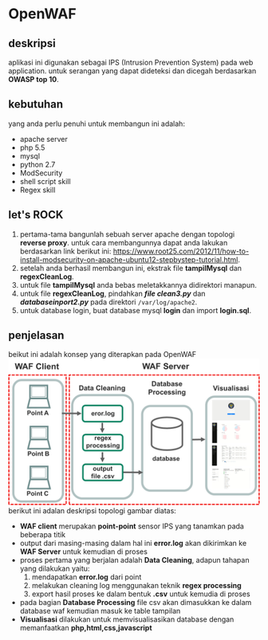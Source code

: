 # OpenWAF

## deskripsi
aplikasi ini digunakan sebagai IPS (Intrusion Prevention System) pada web application.
untuk serangan yang dapat dideteksi dan dicegah berdasarkan **OWASP top 10**.

## kebutuhan
yang anda perlu penuhi untuk membangun ini adalah:
- apache server
- php 5.5
- mysql
- python 2.7
- ModSecurity
- shell script skill
- Regex skill

## let's ROCK
1. pertama-tama bangunlah sebuah server apache dengan topologi **reverse proxy**. untuk cara membangunnya dapat anda lakukan berdasarkan link berikut ini:
https://www.root25.com/2012/11/how-to-install-modsecurity-on-apache-ubuntu12-stepbystep-tutorial.html.
2. setelah anda berhasil membangun ini, ekstrak file **tampilMysql** dan **regexCleanLog**. 
3. untuk file **tampilMysql** anda bebas meletakkannya didirektori manapun.
4. untuk file **regexCleanLog**, pindahkan ***file clean3.py*** dan ***databaseinport2.py*** pada direktori ```/var/log/apache2```.
5. untuk database login, buat database mysql **login** dan import **login.sql**.

## penjelasan
beikut ini adalah konsep yang diterapkan pada OpenWAF
![Screenshot](Picture1.png)
berikut ini adalan deskripsi topologi gambar diatas:
- **WAF client** merupakan **point-point** sensor IPS yang tanamkan pada beberapa titik
- output dari masing-masing dalam hal ini **error.log** akan dikirimkan ke **WAF Server** untuk kemudian di proses
- proses pertama yang berjalan adalah **Data Cleaning**, adapun tahapan yang dilakukan yaitu:
  1. mendapatkan **error.log** dari point
  2. melakukan cleaning log menggunakan teknik **regex processing**
  3. export hasil proses ke dalam bentuk **.csv** untuk kemudia di proses
- pada bagian **Database Processing** file csv akan dimasukkan ke dalam database waf kemudian masuk ke table tampilan
- **Visualisasi** dilakukan untuk memvisualisasikan database dengan memanfaatkan **php,html,css,javascript**
